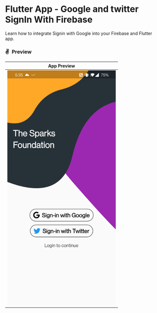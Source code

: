 # Flutter App - Google and twitter SignIn With Firebase

Learn how to integrate Signin with Google into your Firebase and Flutter app.

### ✌&ensp;Preview

|              App Preview             |
| :----------------------------------: |
| <img src="preview.jpg" width="350"></a> | <a href="https://johannesmilke.teachable.com/p/home" target="_blank"><img src="https://firebasestorage.googleapis.com/v0/b/web-johannesmilke.appspot.com/o/other%2Fgithub_ad.png?alt=media" width="350"></a> |


